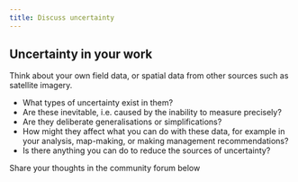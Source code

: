 ```yaml
---
title: Discuss uncertainty
---
```


## Uncertainty in your work

Think about your own field data, or spatial data from other sources such as satellite imagery.
- What types of uncertainty exist in them?
- Are these inevitable, i.e. caused by the inability to measure precisely?
- Are they deliberate generalisations or simplifications?
- How might they affect what you can do with these data, for example in your analysis, map-making, or making management recommendations?
- Is there anything you can do to reduce the sources of uncertainty?

Share your thoughts in the community forum below


<div id='discourse-comments'></div>

<script type="text/javascript">
  window.DiscourseEmbed = { discourseUrl: 'https://community.verdantlearn.org/', topicId: 532 };

  (function() {
    var d = document.createElement('script'); d.type = 'text/javascript'; d.async = true;
    d.src = window.DiscourseEmbed.discourseUrl + 'javascripts/embed.js';
    (document.getElementsByTagName('head')[0] || document.getElementsByTagName('body')[0]).appendChild(d);
  })();
</script>


